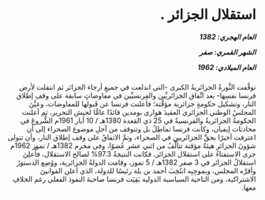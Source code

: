 <h1 dir="rtl">استقلال الجزائر .</h1>

<h5 dir="rtl">العام الهجري:  1382

الشهر القمري: صفر

العام الميلادي: 1962</h5>

<p dir="rtl">توقَّفت الثَّورةُ الجزائريةُ الكبرى -التي اندلعت في جميعِ أرجاء الجزائر ثم انتقلت لأرض فرنسا نفسِها- بعد اتِّفاق الجزائريِّين والفرنسيِّين في مفاوضاتٍ سابقة على وقفِ إطلاق النار، وتشكيل حكومةٍ جزائرية مؤقَّتة؛ فأعلنت فرنسا عن قَبولها للمفاوضات، وعيَّنَ المجلسُ الوطني الجزائري العقيدَ هواري بومدين قائدًا عامًّا لجيش التحرير، ثم أعلنت الحكومةُ الجزائريةُ والفرنسيةُ في 25 ذي القعدة 1380هـ / 10 أيار 1961م الشُّروعَ في محادثات إيفيان، وكانت فرنسا تماطِلُ بل وتتوقف من أجلِ موضوع الصحراء إلى أن اعترفت أخيرًا بحقِّ الجزائريين في الصحراء، وتمَّ الاتفاقُ على وقف إطلاق النار، وأن تتولى شؤونَ الجزائر هيئةٌ مؤقتة تتألَّفُ من اثني عشر عُضوًا، وفي محرم 1382هـ / تموز 1962م جرى الاستفتاءُ على استقلال الجزائر، فكانت النتيجةُ 97.3% لصالح الاستقلال، فأُعلِنَ استقلالُ الجزائر في 3 صفر 1382هـ / 5 تموز، وقامت الدولةُ الجزائرية، ووُضِع الدستورُ وأقرَّه المجلس، وبموجِبِه انتُخِبَ أحمد بن بلة رئيسًا للدولة، الذي أعلن القوانينَ الاشتراكية، ومن الناحية السياسية الدولية بَقِيَت فرنسا صاحبةَ النفوذ الفعلي رغم الخلافِ معها.</p></br>
